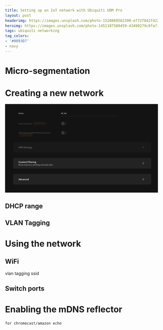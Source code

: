 ```yaml
---
title: Setting up an IoT network with Ubiquiti UDM Pro
layout: post
headerimg: https://images.unsplash.com/photo-1520869562399-e772f042f422?ixlib=rb-1.2.1&ixid=MXwxMjA3fDB8MHxwaG90by1wYWdlfHx8fGVufDB8fHw%3D&auto=format&fit=crop&w=2552&q=80
heroimg: https://images.unsplash.com/photo-1451187580459-43490279c0fa?ixlib=rb-1.2.1&ixid=MXwxMjA3fDB8MHxwaG90by1wYWdlfHx8fGVufDB8fHw%3D&auto=format&fit=crop&w=2104&q=80
tags: ubiquiti networking
tag_colors: 
- '#0093D7'
- navy
---
```


# Micro-segmentation

# Creating a new network

![Creating a new network](iotnet-1.png)

## DHCP range

## VLAN Tagging

# Using the network

## WiFi
vlan tagging ssid
## Switch ports

# Enabling the mDNS reflector 
`for chromecast/amazon echo`